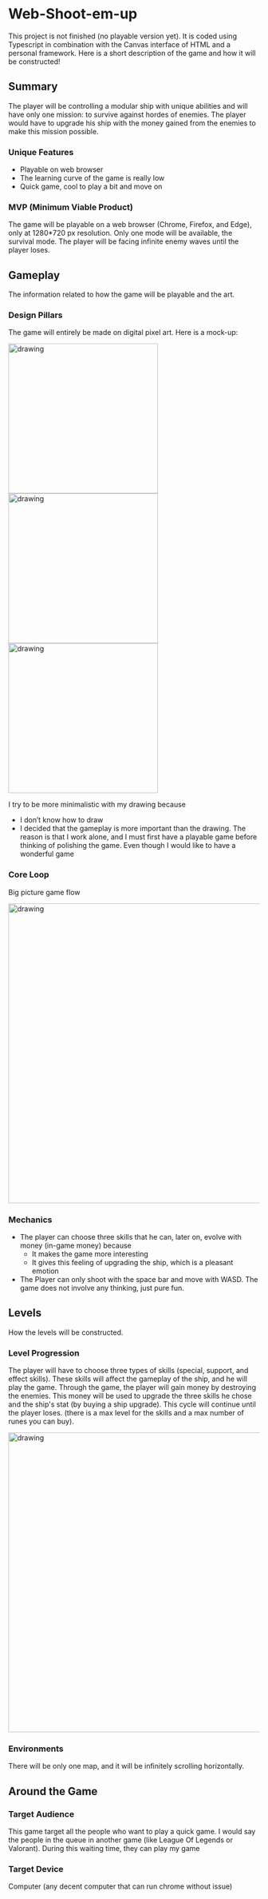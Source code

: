 
# Web-Shoot-em-up
This project is not finished (no playable version yet). It is coded using Typescript in combination with the Canvas interface of HTML and a personal framework. Here is a short description of the game and how it will be constructed!
## Summary
The player will be controlling a modular ship with unique abilities and will have only one mission: to survive against hordes of enemies. The player would have to upgrade his ship with the money gained from the enemies to make this mission possible.

### Unique Features
 - Playable on web browser
 - The learning curve of the game is really low
 - Quick game, cool to play a bit and move on

### MVP (Minimum Viable Product)
The game will be playable on a  web browser (Chrome, Firefox, and Edge), only at 1280*720 px resolution. Only one mode will be available, the survival mode. The player will be facing infinite enemy waves until the player loses.

## Gameplay
The information related to how the game will be playable and the art. 
### Design Pillars
The game will entirely be made on digital pixel art. Here is a mock-up:

<img src="https://user-images.githubusercontent.com/86434940/196003158-ff113843-1c55-444e-8afb-b54bf7917152.png" alt="drawing" width="300" style="display: inline;"/>
<img src="https://user-images.githubusercontent.com/86434940/196003255-72e2b365-aa35-40f7-9868-c97c546a1bbc.png" alt="drawing" width="300" style="display: inline;"/>
<img src="https://user-images.githubusercontent.com/86434940/196003631-d9d8c70d-ef00-4fe0-83df-473d9e708018.png" alt="drawing" width="300"/>

I try to be more minimalistic with my drawing because
 - I don’t know how to draw
 - I decided that the gameplay is more important than the drawing. The
   reason is that I work alone, and I must first have a
   playable game before thinking of polishing the game. Even though I
   would like to have a wonderful game

### Core Loop
Big picture game flow

<img src="https://user-images.githubusercontent.com/86434940/196003695-d6e7c7ce-8984-4a6b-a0c5-8efc3f7ab0a2.png" alt="drawing" width="600"/>

### Mechanics
- The player can choose three skills that he can, later on, evolve with money (in-game money) because
	- It makes the game more interesting 
	- It gives this feeling of upgrading the ship, which is a pleasant emotion
- The Player can only shoot with the space bar and move with WASD. The game does not involve any thinking, just pure fun.

## Levels
How the levels will be constructed.
### Level Progression
The player will have to choose three types of skills (special, support, and effect skills). These skills will affect the gameplay of the ship, and he will play the game. Through the game, the player will gain money by destroying the enemies. This money will be used to upgrade the three skills he chose and the ship's stat (by buying a ship upgrade). This cycle will continue until the player loses. (there is a max level for the skills and a max number of runes you can buy).

<img src="https://user-images.githubusercontent.com/86434940/196003868-8ac1f30a-e196-474d-8969-405e87cf45bb.png" alt="drawing" width="600"/>

### Environments
There will be only one map, and it will be infinitely scrolling horizontally.

## Around the Game

### Target Audience
This game target all the people who want to play a quick game. I would say the people in the queue in another game (like League Of Legends or Valorant). During this waiting time, they can play my game

### Target Device
Computer (any decent computer that can run chrome without issue)
